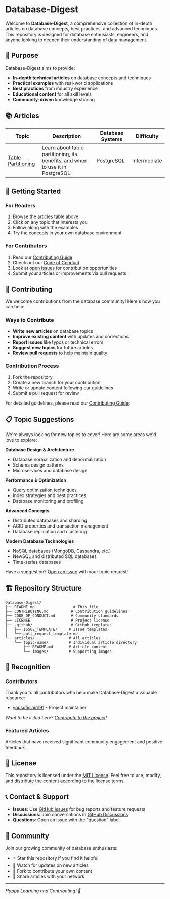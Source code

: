# Database-Digest

Welcome to **Database-Digest**, a comprehensive collection of in-depth articles on database concepts, best practices, and advanced techniques. This repository is designed for database enthusiasts, engineers, and anyone looking to deepen their understanding of data management.

## 🎯 Purpose

Database-Digest aims to provide:
- **In-depth technical articles** on database concepts and techniques
- **Practical examples** with real-world applications
- **Best practices** from industry experience
- **Educational content** for all skill levels
- **Community-driven** knowledge sharing

## 📚 Articles

| Topic | Description | Database Systems | Difficulty |
|-------|-------------|------------------|------------|
| [Table Partitioning](articles/table-partitioning/README.md) | Learn about table partitioning, its benefits, and when to use it in PostgreSQL. | PostgreSQL | Intermediate |

## 🚀 Getting Started

### For Readers
1. Browse the [articles](#-articles) table above
2. Click on any topic that interests you
3. Follow along with the examples
4. Try the concepts in your own database environment

### For Contributors
1. Read our [Contributing Guide](CONTRIBUTING.md)
2. Check out our [Code of Conduct](CODE_OF_CONDUCT.md)
3. Look at [open issues](../../issues) for contribution opportunities
4. Submit your articles or improvements via pull requests

## 🤝 Contributing

We welcome contributions from the database community! Here's how you can help:

### Ways to Contribute
- **Write new articles** on database topics
- **Improve existing content** with updates and corrections
- **Report issues** like typos or technical errors
- **Suggest new topics** for future articles
- **Review pull requests** to help maintain quality

### Contribution Process
1. Fork the repository
2. Create a new branch for your contribution
3. Write or update content following our guidelines
4. Submit a pull request for review

For detailed guidelines, please read our [Contributing Guide](CONTRIBUTING.md).

## 📋 Topic Suggestions

We're always looking for new topics to cover! Here are some areas we'd love to explore:

**Database Design & Architecture**
- Database normalization and denormalization
- Schema design patterns
- Microservices and database design

**Performance & Optimization**
- Query optimization techniques
- Index strategies and best practices
- Database monitoring and profiling

**Advanced Concepts**
- Distributed databases and sharding
- ACID properties and transaction management
- Database replication and clustering

**Modern Database Technologies**
- NoSQL databases (MongoDB, Cassandra, etc.)
- NewSQL and distributed SQL databases
- Time-series databases

Have a suggestion? [Open an issue](../../issues/new/choose) with your topic request!

## 🏗️ Repository Structure

```
Database-Digest/
├── README.md                 # This file
├── CONTRIBUTING.md          # Contribution guidelines
├── CODE_OF_CONDUCT.md       # Community standards
├── LICENSE                  # Project license
├── .github/                 # GitHub templates
│   ├── ISSUE_TEMPLATE/     # Issue templates
│   └── pull_request_template.md
└── articles/               # All articles
    └── topic-name/         # Individual article directory
        ├── README.md       # Article content
        └── images/         # Supporting images
```

## 🌟 Recognition

### Contributors
Thank you to all contributors who help make Database-Digest a valuable resource:
- [yousufislam191](https://github.com/yousufislam191) - Project maintainer

*Want to be listed here? [Contribute to the project](CONTRIBUTING.md)!*

### Featured Articles
Articles that have received significant community engagement and positive feedback.

## 📄 License

This repository is licensed under the [MIT License](LICENSE). Feel free to use, modify, and distribute the content according to the license terms.

## 📞 Contact & Support

- **Issues**: Use [GitHub Issues](../../issues) for bug reports and feature requests
- **Discussions**: Join conversations in [GitHub Discussions](../../discussions)
- **Questions**: Open an issue with the "question" label

## 🎉 Community

Join our growing community of database enthusiasts:
- ⭐ Star this repository if you find it helpful
- 👀 Watch for updates on new articles
- 🍴 Fork to contribute your own content
- 📢 Share articles with your network

---

*Happy Learning and Contributing! 🚀*
